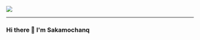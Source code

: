 <p align="left">
  <img src="https://komarev.com/ghpvc/?username=Sakamochanq">
</p>

---

### Hi there 👋 I'm Sakamochanq

<!--
**Sakamochanq/Sakamochanq** is a ✨ _special_ ✨ repository because its `README.md` (this file) appears on your GitHub profile.

Here are some ideas to get you started:

- 🔭 I’m currently working on ...
- 🌱 I’m currently learning ...
- 👯 I’m looking to collaborate on ...
- 🤔 I’m looking for help with ...
- 💬 Ask me about ...
- 📫 How to reach me: ...
- 😄 Pronouns: ...
- ⚡ Fun fact: ...
-->
